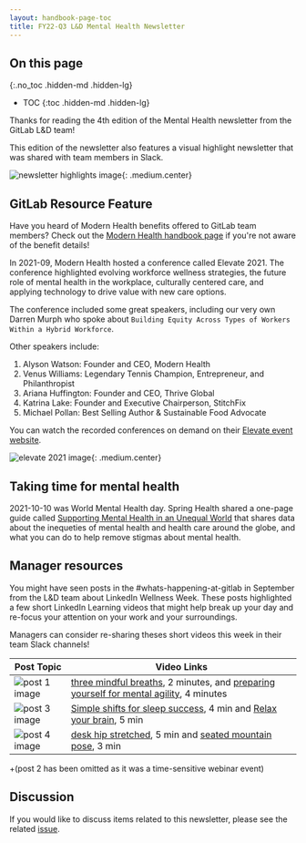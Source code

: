 ```yaml
---
layout: handbook-page-toc
title: FY22-Q3 L&D Mental Health Newsletter
---
```


## On this page
{:.no_toc .hidden-md .hidden-lg}

- TOC
{:toc .hidden-md .hidden-lg}


Thanks for reading the 4th edition of the Mental Health newsletter from the GitLab L&D team!

This edition of the newsletter also features a visual highlight newsletter that was shared with team members in Slack.

![newsletter highlights image](/newsletter-highlights.png){: .medium.center}


## GitLab Resource Feature

Have you heard of Modern Health benefits offered to GitLab team members? Check out the [Modern Health handbook page](/handbook/total-rewards/benefits/modern-health/) if you're not aware of the benefit details!

In 2021-09, Modern Health hosted a conference called Elevate 2021. The conference highlighted evolving workforce wellness strategies, the future role of mental health in the workplace, culturally centered care, and applying technology to drive value with new care options.

The conference included some great speakers, including our very own Darren Murph who spoke about `Building Equity Across Types of Workers Within a Hybrid Workforce`.

Other speakers include:

1. Alyson Watson: Founder and CEO, Modern Health
1. Venus Williams: Legendary Tennis Champion, Entrepreneur, and Philanthropist 
1. Ariana Huffington: Founder and CEO, Thrive Global
1. Katrina Lake: Founder and Executive Chairperson, StitchFix
1. Michael Pollan: Best Selling Author & Sustainable Food Advocate

You can watch the recorded conferences on demand on their [Elevate event website](https://www.modernhealth.com/elevate). 

![elevate 2021 image](/elevate-darren.png){: .medium.center}


## Taking time for mental health

2021-10-10 was World Mental Health day. Spring Health shared a one-page guide called [Supporting Mental Health in an Unequal World](https://drive.google.com/file/d/12tytq8qMp4TO4DovKTkrO4ZtNkfvDNbx/view?usp=sharing) that shares data about the inequeties of mental health and health care around the globe, and what you can do to help remove stigmas about mental health.

## Manager resources

You might have seen posts in the #whats-happening-at-gitlab in September from the L&D team about LinkedIn Wellness Week. These posts highlighted a few short LinkedIn Learning videos that might help break up your day and re-focus your attention on your work and your surroundings.

Managers can consider re-sharing theses short videos this week in their team Slack channels!

| Post Topic | Video Links |
| ----- | ----- |
| ![post 1 image](/mental-health-1.png) | [three mindful breaths](https://www.linkedin.com/learning/mindful-meditations-for-work-and-life/three-breaths-practice?u=2255073), 2 minutes, and [preparing yourself for mental agility](https://www.linkedin.com/learning/cultivating-mental-agility/physically-preparing-yourself-for-mental-agility-2?u=2255073), 4 minutes |
| ![post 3 image](/mental-health-3.png) | [Simple shifts for sleep success](https://www.linkedin.com/learning/sleep-is-your-superpower/simple-shifts-for-sleep-success), 4 min and [Relax your brain](https://www.linkedin.com/learning/creativity-tips-for-all-weekly/relax-your-brain), 5 min |
| ![post 4 image](/mental-health-4.png) | [desk hip stretched](https://www.linkedin.com/learning/chair-work-yoga-fitness-and-stretching-at-your-desk/hip-stretches), 5 min and [seated mountain pose](https://www.linkedin.com/learning/chair-work-yoga-fitness-and-stretching-at-your-desk/seated-mountain), 3 min  |

+(post 2 has been omitted as it was a time-sensitive webinar event)


## Discussion 

If you would like to discuss items related to this newsletter, please see the related [issue](https://gitlab.com/gitlab-com/people-group/learning-development/mental-health/-/issues/3). 
